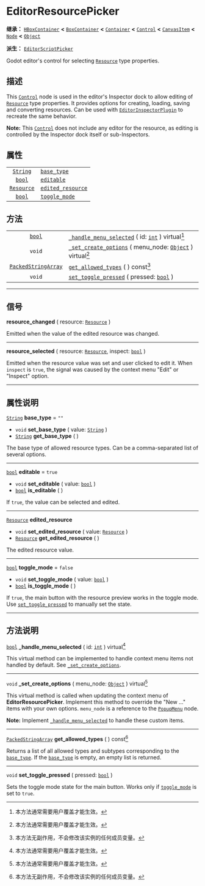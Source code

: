 <!-- ⚠ 请勿编辑本文件 ⚠ -->
<!-- 本文档使用脚本从 WeDot 引擎源码仓库生成。 -->
<!-- 生成脚本：https://github.com/WeDot-Engine/WeDot/tree/4.3/doc/tools/make_md.py； -->
<!-- 原文件：https://github.com/WeDot-Engine/WeDot/tree/4.3/doc/classes/EditorResourcePicker.xml。 -->

<div id="_class_editorresourcepicker"></div>

# EditorResourcePicker

**继承：** [`HBoxContainer`](class_hboxcontainer.md) **<** [`BoxContainer`](class_boxcontainer.md) **<** [`Container`](class_container.md) **<** [`Control`](class_control.md) **<** [`CanvasItem`](class_canvasitem.md) **<** [`Node`](class_node.md) **<** [`Object`](class_object.md)

**派生：** [`EditorScriptPicker`](class_editorscriptpicker.md)

Godot editor's control for selecting [`Resource`](class_resource.md) type properties.

## 描述

This [`Control`](class_control.md) node is used in the editor's Inspector dock to allow editing of [`Resource`](class_resource.md) type properties. It provides options for creating, loading, saving and converting resources. Can be used with [`EditorInspectorPlugin`](class_editorinspectorplugin.md) to recreate the same behavior.

 **Note:** This [`Control`](class_control.md) does not include any editor for the resource, as editing is controlled by the Inspector dock itself or sub-Inspectors.

## 属性

|||
|:-:|:--|
| [`String`](class_string.md)     | [`base_type`](#class_editorresourcepicker_property_base_type)             | ``""``    |
| [`bool`](class_bool.md)         | [`editable`](#class_editorresourcepicker_property_editable)               | ``true``  |
| [`Resource`](class_resource.md) | [`edited_resource`](#class_editorresourcepicker_property_edited_resource) |           |
| [`bool`](class_bool.md)         | [`toggle_mode`](#class_editorresourcepicker_property_toggle_mode)         | ``false`` |

## 方法

|||
|:-:|:--|
| [`bool`](class_bool.md)                           | [`_handle_menu_selected`](#class_editorresourcepicker_private_method__handle_menu_selected) ( id: [`int`](class_int.md) ) virtual[^virtual]          |
| `void`                                            | [`_set_create_options`](#class_editorresourcepicker_private_method__set_create_options) ( menu_node: [`Object`](class_object.md) ) virtual[^virtual] |
| [`PackedStringArray`](class_packedstringarray.md) | [`get_allowed_types`](#class_editorresourcepicker_method_get_allowed_types) ( ) const[^const]                                                        |
| `void`                                            | [`set_toggle_pressed`](#class_editorresourcepicker_method_set_toggle_pressed) ( pressed: [`bool`](class_bool.md) )                                   |

<!-- rst-class:: classref-section-separator -->

---

## 信号

<div id="_class_class_editorresourcepicker_signal_resource_changed"></div>

**resource_changed** ( resource: [`Resource`](class_resource.md) ) <div id="class_editorresourcepicker_signal_resource_changed"></div>

Emitted when the value of the edited resource was changed.

<!-- rst-class:: classref-item-separator -->

---

<div id="_class_class_editorresourcepicker_signal_resource_selected"></div>

**resource_selected** ( resource: [`Resource`](class_resource.md), inspect: [`bool`](class_bool.md) ) <div id="class_editorresourcepicker_signal_resource_selected"></div>

Emitted when the resource value was set and user clicked to edit it. When `inspect` is `true`, the signal was caused by the context menu "Edit" or "Inspect" option.

<!-- rst-class:: classref-section-separator -->

---

## 属性说明

<div id="_class_editorresourcepicker_property_base_type"></div>

[`String`](class_string.md) **base_type** = ``""`` <div id="class_editorresourcepicker_property_base_type"></div>

- `void` **set_base_type** ( value: [`String`](class_string.md) )
- [`String`](class_string.md) **get_base_type** ( )

The base type of allowed resource types. Can be a comma-separated list of several options.

<!-- rst-class:: classref-item-separator -->

---

<div id="_class_editorresourcepicker_property_editable"></div>

[`bool`](class_bool.md) **editable** = ``true`` <div id="class_editorresourcepicker_property_editable"></div>

- `void` **set_editable** ( value: [`bool`](class_bool.md) )
- [`bool`](class_bool.md) **is_editable** ( )

If `true`, the value can be selected and edited.

<!-- rst-class:: classref-item-separator -->

---

<div id="_class_editorresourcepicker_property_edited_resource"></div>

[`Resource`](class_resource.md) **edited_resource** <div id="class_editorresourcepicker_property_edited_resource"></div>

- `void` **set_edited_resource** ( value: [`Resource`](class_resource.md) )
- [`Resource`](class_resource.md) **get_edited_resource** ( )

The edited resource value.

<!-- rst-class:: classref-item-separator -->

---

<div id="_class_editorresourcepicker_property_toggle_mode"></div>

[`bool`](class_bool.md) **toggle_mode** = ``false`` <div id="class_editorresourcepicker_property_toggle_mode"></div>

- `void` **set_toggle_mode** ( value: [`bool`](class_bool.md) )
- [`bool`](class_bool.md) **is_toggle_mode** ( )

If `true`, the main button with the resource preview works in the toggle mode. Use [`set_toggle_pressed`](#class_editorresourcepicker_method_set_toggle_pressed) to manually set the state.

<!-- rst-class:: classref-section-separator -->

---

## 方法说明

<div id="_class_editorresourcepicker_private_method__handle_menu_selected"></div>

[`bool`](class_bool.md) **_handle_menu_selected** ( id: [`int`](class_int.md) ) virtual[^virtual]<div id="class_editorresourcepicker_private_method__handle_menu_selected"></div>

This virtual method can be implemented to handle context menu items not handled by default. See [`_set_create_options`](#class_editorresourcepicker_private_method__set_create_options).

<!-- rst-class:: classref-item-separator -->

---

<div id="_class_editorresourcepicker_private_method__set_create_options"></div>

`void` **_set_create_options** ( menu_node: [`Object`](class_object.md) ) virtual[^virtual]<div id="class_editorresourcepicker_private_method__set_create_options"></div>

This virtual method is called when updating the context menu of **EditorResourcePicker**. Implement this method to override the "New ..." items with your own options. `menu_node` is a reference to the [`PopupMenu`](class_popupmenu.md) node.

 **Note:** Implement [`_handle_menu_selected`](#class_editorresourcepicker_private_method__handle_menu_selected) to handle these custom items.

<!-- rst-class:: classref-item-separator -->

---

<div id="_class_editorresourcepicker_method_get_allowed_types"></div>

[`PackedStringArray`](class_packedstringarray.md) **get_allowed_types** ( ) const[^const]<div id="class_editorresourcepicker_method_get_allowed_types"></div>

Returns a list of all allowed types and subtypes corresponding to the [`base_type`](#class_editorresourcepicker_property_base_type). If the [`base_type`](#class_editorresourcepicker_property_base_type) is empty, an empty list is returned.

<!-- rst-class:: classref-item-separator -->

---

<div id="_class_editorresourcepicker_method_set_toggle_pressed"></div>

`void` **set_toggle_pressed** ( pressed: [`bool`](class_bool.md) )<div id="class_editorresourcepicker_method_set_toggle_pressed"></div>

Sets the toggle mode state for the main button. Works only if [`toggle_mode`](#class_editorresourcepicker_property_toggle_mode) is set to `true`.

[^virtual]: 本方法通常需要用户覆盖才能生效。
[^const]: 本方法无副作用，不会修改该实例的任何成员变量。
[^vararg]: 本方法除了能接受在此处描述的参数外，还能够继续接受任意数量的参数。
[^constructor]: 本方法用于构造某个类型。
[^static]: 调用本方法无需实例，可直接使用类名进行调用。
[^operator]: 本方法描述的是使用本类型作为左操作数的有效运算符。
[^bitfield]: 这个值是由下列位标志构成位掩码的整数。
[^void]: 无返回值。
